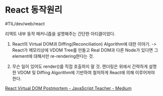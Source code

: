 # React 동작원리 
#TIL/dev/web/react


리액트 내부 동작 매커니즘을 설명해주는 간단한 아티클이었다. 

1.  React의 Virtual DOM과 Diffing(Reconciliation) Algorithm에 대한 이야기. 
-> React가 메모리상에 VDOM Tree를 만들고 Real DOM과 다른 Node가 있다면 그 element에 대해서만 re-rendering한다는 것. 

2. 무슨 일이 있어도 render()를 직접 호출하지 말 것. 렌더링은 위에서 간략하게 설명한 VDOM 및 Diffing Algorithm에 기반하여 철저하게 React에 의해 이루어져야한다. 

[React Virtual DOM Postmortem - JavaScript Teacher - Medium](https://medium.com/@js_tut/react-animated-tutorial-7a46fa3c2b96)